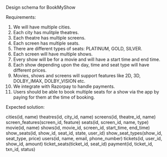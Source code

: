 Design schema for BookMyShow

Requirements:

1. We will have multiple cities.
2. Each city has mulitple theatres.
3. Each theatre has multiple screens.
4. Each screen has multiple seats.
5. There are different types of seats: PLATINUM, GOLD, SILVER.
6. Each screen will have multiple shows.
7. Every show will be for a movie and will have a start time and end time.
8. Each show depending upon the day, time and seat type will have different prices.
9. Movies, shows and screens will support features like 2D, 3D, DOLBY_IMAX, DOLBY_VISION etc.
10. We integrate with Razorpay to handle payments.
11. Users should be able to book multiple seats for a show via the app by paying for them at the time of booking.

Expected solution:

cities(id, name)
theatres(id, city_id, name)
screens(id, theatre_id, name)
screen_features(screen_id, feature)
seats(id, screen_id, name, type)
movie(id, name)
shows(id, movie_id, screen_id, start_time, end_time)
show_seats(id, show_id, seat_id, state, user_id)
show_seat_types(show_id, seat_type, price)
users(id, name, email, phone_number)
tickets(id, user_id, show_id, amount)
ticket_seats(ticket_id, seat_id)
payment(id, ticket_id, txn_id, status)